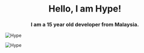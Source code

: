 <h1 align="center">Hello, I am Hype!</h1>
<h3 align="center">I am a 15 year old developer from Malaysia.</h3>

<p align="left">
  <img src="https://github-readme-stats.vercel.app/api?username=Hype3808&show_icons=true&locale=en&theme=dark&layout=compact" alt="Hype" />
</p>
<p align="left">
  <img src="https://github-readme-stats.vercel.app/api/top-langs?username=Hype3808&show_icons=true&locale=en&layout=compact&theme=dark" alt="Hype" />
</p>
